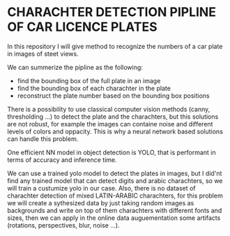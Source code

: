 # CHARACHTER DETECTION PIPLINE OF CAR LICENCE PLATES

In this repository I will give method to recognize the numbers of a car plate in images of steet views.

We can summerize the pipline as the following:
- find the bounding box of the full plate in an image
- find the bounding box of each charachter in the plate
- reconstruct the plate number based on the bounding box positions

There is a possibility to use classical computer vision methods (canny, thresholding ...) to detect the plate and the charachters, but this solutions are not robust,
for example the images can containe noise and different levels of colors and oppacity. This is why a neural network based solutions can handle this problem.

One efficient NN model in object detection is YOLO, that is performant in terms of accuracy and inference time.

We can use a trained yolo model to detect the plates in images, but I did'nt find any trained model that can detect digits and arabic charachters, so we will train a custumize yolo in our case. Also, there is no dataset of charachter detection of mixed LATIN-ARABIC charachters, for this problem we will create a sythesized data by just taking random images as backgrounds and write on top of them charachters with different fonts and sizes, then we can apply in the online data auguementation some artifacts (rotations, perspectives, blur, noise ...).
